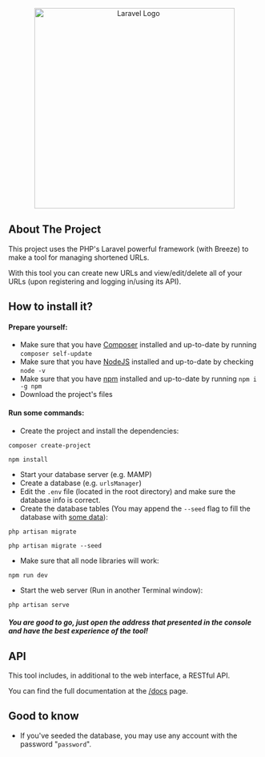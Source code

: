 <p align="center"><a href="https://laravel.com" target="_blank"><img src="https://raw.githubusercontent.com/laravel/art/master/logo-lockup/5%20SVG/2%20CMYK/1%20Full%20Color/laravel-logolockup-cmyk-red.svg" width="400" alt="Laravel Logo"></a></p>

## About The Project
This project uses the PHP's Laravel powerful framework (with Breeze) to make a tool for managing shortened URLs.

With this tool you can create new URLs and view/edit/delete all of your URLs (upon registering and logging in/using its API).

## How to install it?
#### Prepare yourself:
- Make sure that you have [Composer](https://getcomposer.org/) installed and up-to-date by running `composer self-update`
- Make sure that you have [NodeJS](https://nodejs.org/en/download) installed and up-to-date by checking `node -v`
- Make sure that you have [npm](https://www.npmjs.com/package/npm) installed and up-to-date by running `npm i -g npm`
- Download the project's files


#### Run some commands:
- Create the project and install the dependencies:
```console
composer create-project

npm install
```
- Start your database server (e.g. MAMP)
- Create a database (e.g. `urlsManager`)
- Edit the `.env` file (located in the root directory) and make sure the database info is correct.
- Create the database tables (You may append the `--seed` flag to fill the database with [some data](#good-to-know)):
```console
php artisan migrate

php artisan migrate --seed
```
- Make sure that all node libraries will work:
```console
npm run dev
```
- Start the web server (Run in another Terminal window):
```console
php artisan serve
```


##### You are good to go, just open the address that presented in the console and have the best experience of the tool!

## API
This tool includes, in additional to the web interface, a RESTful API.

You can find the full documentation at the [/docs](http://127.0.0.1:8000/docs) page.

## Good to know
- If you've seeded the database, you may use any account with the password "`password`".
